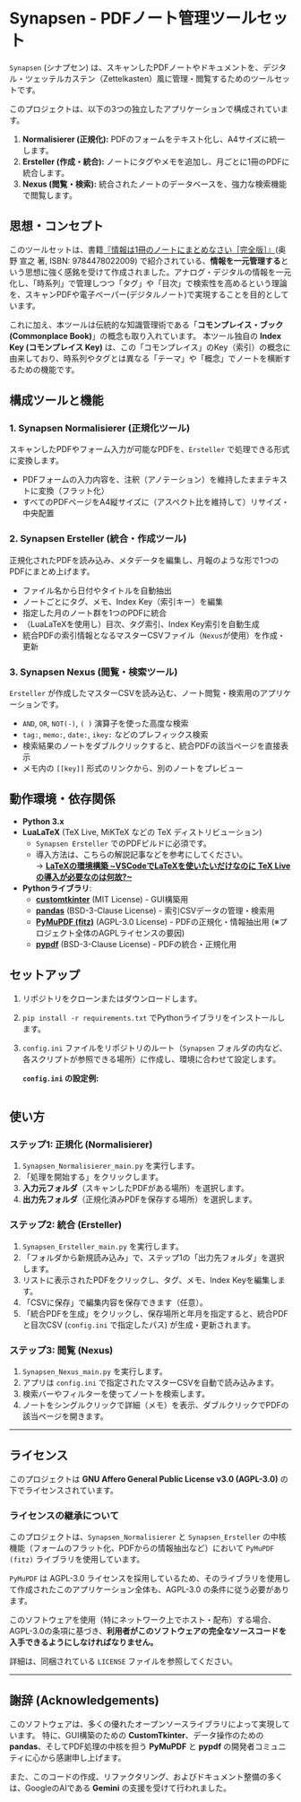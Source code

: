 # Synapsen - PDFノート管理ツールセット

`Synapsen` (シナプセン) は、スキャンしたPDFノートやドキュメントを、デジタル・ツェッテルカステン（Zettelkasten）風に管理・閲覧するためのツールセットです。

このプロジェクトは、以下の3つの独立したアプリケーションで構成されています。

1.  **Normalisierer (正規化):** PDFのフォームをテキスト化し、A4サイズに統一します。
2.  **Ersteller (作成・統合):** ノートにタグやメモを追加し、月ごとに1冊のPDFに統合します。
3.  **Nexus (閲覧・検索):** 統合されたノートのデータベースを、強力な検索機能で閲覧します。

## 思想・コンセプト

このツールセットは、書籍[『情報は1冊のノートにまとめなさい［完全版］』](https://ndlsearch.ndl.go.jp/books/R100000002-I025014527)(奥野 宣之 著, ISBN: 9784478022009) で紹介されている、**情報を一元管理する**という思想に強く感銘を受けて作成されました。アナログ・デジタルの情報を一元化し、「時系列」で管理しつつ「タグ」や「目次」で検索性を高めるという理論を、スキャンPDFや電子ペーパー(デジタルノート)で実現することを目的としています。

これに加え、本ツールは伝統的な知識管理術である「**コモンプレイス・ブック (Commonplace Book)**」の概念も取り入れています。
本ツール独自の **Index Key (コモンプレイス Key)** は、この「コモンプレイス」のKey（索引）の概念に由来しており、時系列やタグとは異なる「テーマ」や「概念」でノートを横断するための機能です。

## 構成ツールと機能

### 1. Synapsen Normalisierer (正規化ツール)

スキャンしたPDFやフォーム入力が可能なPDFを、`Ersteller` で処理できる形式に変換します。

* PDFフォームの入力内容を、注釈（アノテーション）を維持したままテキストに変換（フラット化）
* すべてのPDFページをA4縦サイズに（アスペクト比を維持して）リサイズ・中央配置

### 2. Synapsen Ersteller (統合・作成ツール)

正規化されたPDFを読み込み、メタデータを編集し、月報のような形で1つのPDFにまとめ上げます。

* ファイル名から日付やタイトルを自動抽出
* ノートごとにタグ、メモ、Index Key（索引キー）を編集
* 指定した月のノート群を1つのPDFに統合
* （LuaLaTeXを使用し）目次、タグ索引、Index Key索引を自動生成
* 統合PDFの索引情報となるマスターCSVファイル（`Nexus`が使用）を作成・更新

### 3. Synapsen Nexus (閲覧・検索ツール)

`Ersteller` が作成したマスターCSVを読み込む、ノート閲覧・検索用のアプリケーションです。

* `AND`, `OR`, `NOT(-)`, `( )` 演算子を使った高度な検索
* `tag:`, `memo:`, `date:`, `ikey:` などのプレフィックス検索
* 検索結果のノートをダブルクリックすると、統合PDFの該当ページを直接表示
* メモ内の `[[key]]` 形式のリンクから、別のノートをプレビュー

## 動作環境・依存関係

* **Python 3.x**
* **LuaLaTeX** (TeX Live, MiKTeX などの TeX ディストリビューション)
    * `Synapsen Ersteller` でのPDFビルドに必須です。
    * 導入方法は、こちらの解説記事などを参考にしてください。<br>
      → **[LaTeXの環境構築 ~VSCodeでLaTeXを使いたいだけなのに TeX Liveの導入が必要なのは何故?~](https://qiita.com/Kurato-Tsukishiro/items/58232e619a1878692bed)**
* **Pythonライブラリ**:
    * [**customtkinter**](https://github.com/TomSchimansky/CustomTkinter) (MIT License) - GUI構築用
    * [**pandas**](https://github.com/pandas-dev/pandas) (BSD-3-Clause License) - 索引CSVデータの管理・検索用
    * [**PyMuPDF (fitz)**](https://github.com/pymupdf/PyMuPDF) (AGPL-3.0 License) - PDFの正規化・情報抽出用 (※プロジェクト全体のAGPLライセンスの要因)
    * [**pypdf**](https://github.com/py-pdf/pypdf) (BSD-3-Clause License) - PDFの統合・正規化用

## セットアップ

1.  リポジトリをクローンまたはダウンロードします。
2.  `pip install -r requirements.txt` でPythonライブラリをインストールします。
3.  `config.ini` ファイルをリポジトリのルート（`Synapsen` フォルダの内など、各スクリプトが参照できる場所）に作成し、環境に合わせて設定します。

    **`config.ini` の設定例:**
    ```ini
    ```

## 使い方

### ステップ1: 正規化 (Normalisierer)

1.  `Synapsen_Normalisierer_main.py` を実行します。
2.  「処理を開始する」をクリックします。
3.  **入力元フォルダ**（スキャンしたPDFがある場所）を選択します。
4.  **出力先フォルダ**（正規化済みPDFを保存する場所）を選択します。

### ステップ2: 統合 (Ersteller)

1.  `Synapsen_Ersteller_main.py` を実行します。
2.  「フォルダから新規読み込み」で、ステップ1の「出力先フォルダ」を選択します。
3.  リストに表示されたPDFをクリックし、タグ、メモ、Index Keyを編集します。
4.  「CSVに保存」で編集内容を保存できます（任意）。
5.  「統合PDFを生成」をクリックし、保存場所と年月を指定すると、統合PDFと目次CSV (`config.ini` で指定したパス) が生成・更新されます。

### ステップ3: 閲覧 (Nexus)

1.  `Synapsen_Nexus_main.py` を実行します。
2.  アプリは `config.ini` で指定されたマスターCSVを自動で読み込みます。
3.  検索バーやフィルターを使ってノートを検索します。
4.  ノートをシングルクリックで詳細（メモ）を表示、ダブルクリックでPDFの該当ページを開きます。

---

## ライセンス

このプロジェクトは **GNU Affero General Public License v3.0 (AGPL-3.0)** の下でライセンスされています。

### ライセンスの継承について

このプロジェクトは、`Synapsen_Normalisierer` と `Synapsen_Ersteller` の中核機能（フォームのフラット化、PDFからの情報抽出など）において `PyMuPDF (fitz)` ライブラリを使用しています。

`PyMuPDF` は AGPL-3.0 ライセンスを採用しているため、そのライブラリを使用して作成されたこのアプリケーション全体も、AGPL-3.0 の条件に従う必要があります。

このソフトウェアを使用（特にネットワーク上でホスト・配布）する場合、AGPL-3.0の条項に基づき、**利用者がこのソフトウェアの完全なソースコードを入手できるようにしなければなりません。**

詳細は、同梱されている `LICENSE` ファイルを参照してください。

---

## 謝辞 (Acknowledgements)

このソフトウェアは、多くの優れたオープンソースライブラリによって実現しています。
特に、GUI構築のための **CustomTkinter**、データ操作のための **pandas**、そしてPDF処理の中核を担う **PyMuPDF** と **pypdf** の開発者コミュニティに心から感謝申し上げます。

また、このコードの作成、リファクタリング、およびドキュメント整備の多くは、GoogleのAIである **Gemini** の支援を受けて行われました。
